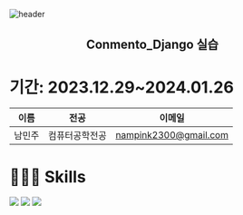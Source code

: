 ![header](https://capsule-render.vercel.app/api?type=waving&color=000000&height=300&section=header&text=IGLOO&fontSize=90&fontColor=FFFFFF)

<h2 align="center">Conmento_Django 실습</h2>

<h1>기간: 2023.12.29~2024.01.26</h1>

| 이름 | 전공 | 이메일 |
| --- | --- | --- |
| 남민주 | 컴퓨터공학전공 | nampink2300@gmail.com |

<h1>🧑🏻‍💻 Skills</h1>

<p>
    <img src="https://img.shields.io/badge/python-3776AB?style=for-the-badge&logo=python&logoColor=white"> 
    <img src="https://img.shields.io/badge/Css3-1572B6?style=for-the-badge&logo=Css3&logoColor=white">
    <img src="https://img.shields.io/badge/django-092E20?style=for-the-badge&logo=django&logoColor=white">
</p>
